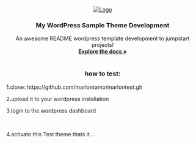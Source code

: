 <div align="center">
  <a href="https://github.com/othneildrew/Best-README-Template">
    <img src="https://marlontest.online/wp-content/uploads/2024/01/cropped-mbt-logo-removebg-preview.png" alt="Logo">
  </a>

  <h3 align="center">My WordPress Sample Theme Development</h3>

  <p align="center">
    An awesome README wordpress template development to jumpstart projects!
    <br />
    <a href="https://github.com/othneildrew/Best-README-Template"><strong>Explore the docs »</strong></a>
    <br />
    <br />
    
  </p>
  <h3 align="center">how to test:</h3>
  <p align="left">1.clone: https://github.com/marlontamo/marlontest.git</p>
  
  <p align="left">2.upload it to your wordpress installation</p>
  <p align="left">3.login to the wordpress dashboard</p></br>
  <p align="left">4.activate this Test theme thats it...</p>
</div>
